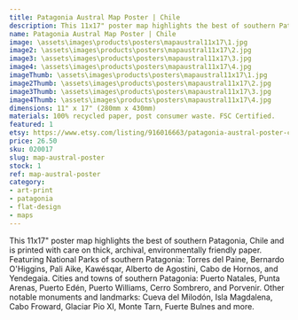```yaml
---
title: Patagonia Austral Map Poster | Chile
description: This 11x17" poster map highlights the best of southern Patagonia, Chile and is printed with care on thick, archival, environmentally friendly paper.
name: Patagonia Austral Map Poster | Chile
image: \assets\images\products\posters\mapaustral11x17\1.jpg
image2: \assets\images\products\posters\mapaustral11x17\2.jpg
image3: \assets\images\products\posters\mapaustral11x17\3.jpg
image4: \assets\images\products\posters\mapaustral11x17\4.jpg
imageThumb: \assets\images\products\posters\mapaustral11x17\1.jpg
image2Thumb: \assets\images\products\posters\mapaustral11x17\2.jpg
image3Thumb: \assets\images\products\posters\mapaustral11x17\3.jpg
image4Thumb: \assets\images\products\posters\mapaustral11x17\4.jpg
dimensions: 11" x 17" (280mm x 430mm)
materials: 100% recycled paper, post consumer waste. FSC Certified.
featured: 1
etsy: https://www.etsy.com/listing/916016663/patagonia-austral-poster-chile-thick
price: 26.50
sku: 020017
slug: map-austral-poster
stock: 1
ref: map-austral-poster
category:
- art-print
- patagonia
- flat-design
- maps
---
```

This 11x17" poster map highlights the best of southern Patagonia, Chile and is printed with care on thick, archival, environmentally friendly paper. Featuring National Parks of southern Patagonia: Torres del Paine, Bernardo O'Higgins, Pali Aike, Kawésqar, Alberto de Agostini, Cabo de Hornos, and Yendegaia. Cities and towns of southern Patagonia: Puerto Natales, Punta Arenas, Puerto Edén, Puerto Williams, Cerro Sombrero, and Porvenir. Other notable monuments and landmarks: Cueva del Milodón, Isla Magdalena, Cabo Froward, Glaciar Pio XI, Monte Tarn, Fuerte Bulnes and more.
